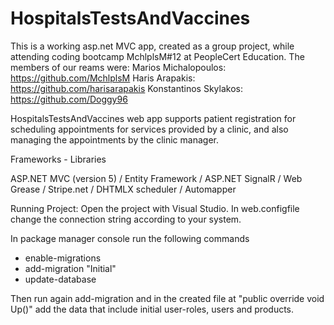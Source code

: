 # HospitalsTestsAndVaccines

This is a working asp.net MVC app, created as a group project, while attending coding bootcamp MchlplsM#12 at PeopleCert Education.
The members of our reams were:
Marios Michalopoulos: https://github.com/MchlplsM
Haris Arapakis: https://github.com/harisarapakis
Konstantinos Skylakos: https://github.com/Doggy96

HospitalsTestsAndVaccines web app supports patient registration for scheduling appointments for services provided by a clinic, and also managing the appointments by the clinic manager.

Frameworks - Libraries

ASP.NET MVC (version 5) /
Entity Framework /
ASP.NET SignalR /
Web Grease /
Stripe.net /
DHTMLX scheduler /
Automapper

Running Project:
Open the project with Visual Studio.
In web.configfile change the connection string according to your system.

In package manager console run the following commands
- enable-migrations
- add-migration "Initial"
- update-database

Τhen run again add-migration and in the created file at "public override void Up()" add the data that include initial user-roles, users and products.
